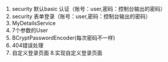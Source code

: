 1. security 默认basic 认证（账号：user,密码：控制台输出的密码）
2. security 表单登录（账号：user,密码：控制台输出的密码）
3. MyDetailsService
4. 7个参数的User
5. BCryptPasswordEncoder(每次密码不一样)
6. 404错误处理
7. 自定义登录页面
8.实现自定义登录页面